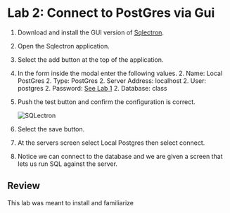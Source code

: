 # Lab 2: Connect to PostGres via Gui #

1. Download and install the GUI version of [Sqlectron](https://sqlectron.github.io/).
1. Open the Sqlectron application.
1. Select the add button at the top of the application.
1. In the form inside the modal enter the following values.
    2. Name: Local PostGres
    2. Type: PostGres
    2. Server Address: localhost
    2. User: postgres
    2. Password: [See Lab 1](./creating_local_instance.md#password)
    2. Database: class

1. Push the test button and confirm the configuration is correct.

    ![SQLectron](./resources/lab1/sqlectron_view.png "SQLectron")

1. Select the save button.
1. At the servers screen select Local Postgres then select connect.
1. Notice we can connect to the database and we are given a screen that lets us run SQL against the server.

## Review ##

This lab was meant to install and familiarize 
